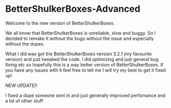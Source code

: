 # BetterShulkerBoxes-Advanced

Welcome to the new version of BetterShulkerBoxes.

We all know that BetterShulkerBoxes is unreliable, slow and buggy. So I decided to remake it without the bugs without the issue and especially without the dupes.

What I did was got the BetterShulkerBoxes version 3.2.1 (my favourite version) and just tweaked the code.
I did optimizing and just general bug fixing etc so hopefully this is a way better version of BetterShulkerBoxes.
If you have any issues with it feel free to tell me I will try my best to get it fixed up!

NEW UPDATE!!

I fixed a dupe someone sent in and just generally improved perfomance and a lot of other stuff
